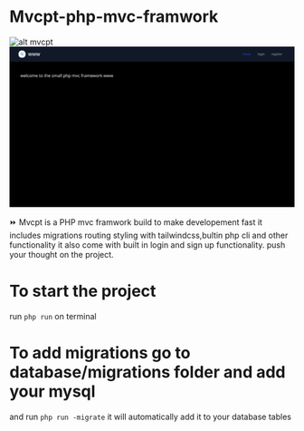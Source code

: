# Mvcpt-php-mvc-framwork


![alt mvcpt](https://github.com/birukindrias/Mvcpt-php-mvc-framwork/blob/main/storage/image.jpg)
![alt mvcpt](https://github.com/birukindrias/Mvcpt-php-mvc-framwork/blob/main/storage/Screenshot_20221022_094859.png)


:fast_forward: Mvcpt is a PHP mvc framwork build to make developement fast it includes migrations routing styling with tailwindcss,bultin php cli and other functionality it also come with built in login and sign up functionality. push your thought on the project.

# To start the project
run <code>php run</code> on terminal

# To add migrations go to database/migrations folder and add your mysql
and run <code>php run -migrate</code>
it will automatically add it to your database tables

